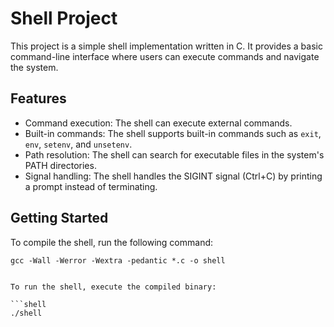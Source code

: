 # Shell Project

This project is a simple shell implementation written in C. It provides a basic command-line interface where users can execute commands and navigate the system.

## Features

- Command execution: The shell can execute external commands.
- Built-in commands: The shell supports built-in commands such as `exit`, `env`, `setenv`, and `unsetenv`.
- Path resolution: The shell can search for executable files in the system's PATH directories.
- Signal handling: The shell handles the SIGINT signal (Ctrl+C) by printing a prompt instead of terminating.

## Getting Started

To compile the shell, run the following command:

```shell
gcc -Wall -Werror -Wextra -pedantic *.c -o shell


To run the shell, execute the compiled binary:

```shell
./shell

